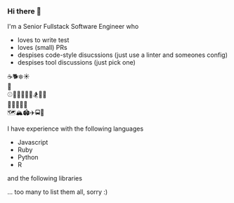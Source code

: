### Hi there 👋

I'm a Senior Fullstack Software Engineer who
- loves to write test
- loves (small) PRs
- despises code-style disucssions (just use a linter and someones config)
- despises tool discussions (just pick one)

☕️🐕❄️☀️  
🥃  
⚾️🏈🏄‍♂️🏊‍♂️🏂🧗‍♀️  
🍣🍔🌮🌯🍕  
🗺🏔🏟✈️🚍🚃  


I have experience with the following languages

- Javascript
- Ruby
- Python
- R

and the following libraries

... too many to list them all, sorry :)
